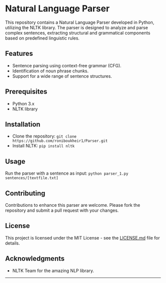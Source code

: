 # Natural Language Parser

This repository contains a Natural Language Parser developed in Python, utilizing the NLTK library. The parser is designed to analyze and parse complex sentences, extracting structural and grammatical components based on predefined linguistic rules.

## Features
- Sentence parsing using context-free grammar (CFG).
- Identification of noun phrase chunks.
- Support for a wide range of sentence structures.

## Prerequisites
- Python 3.x
- NLTK library

## Installation
- Clone the repository: ``` git clone https://github.com/roniboukheir1/Parser.git ```
- Install NLTK: ``` pip install nltk ```


## Usage
Run the parser with a sentence as input: ```python parser_1.py sentences/[textfile.txt]```


## Contributing
Contributions to enhance this parser are welcome. Please fork the repository and submit a pull request with your changes.

## License
This project is licensed under the MIT License - see the [LICENSE.md](LICENSE.md) file for details.

## Acknowledgments
- NLTK Team for the amazing NLP library.
  
---
